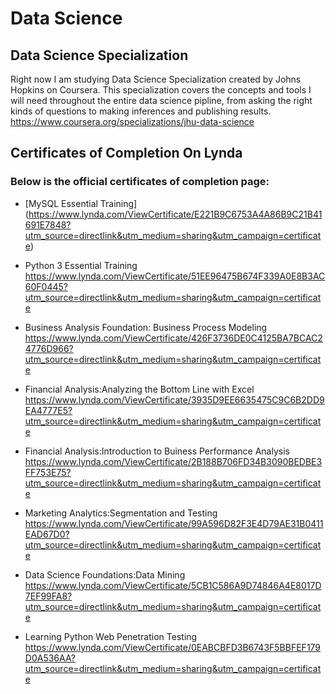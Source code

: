 # Data Science
## Data Science Specialization
Right now I am studying Data Science Specialization created by Johns Hopkins on Coursera. This specialization covers the concepts and tools I will need throughout the entire data science pipline, from asking the right kinds of questions to making inferences and publishing results.
https://www.coursera.org/specializations/jhu-data-science 

## Certificates of Completion On Lynda  

### Below is the official certificates of completion page: 
  
*  [MySQL Essential Training] 
(https://www.lynda.com/ViewCertificate/E221B9C6753A4A86B9C21B41691E7848?utm_source=directlink&utm_medium=sharing&utm_campaign=certificate)

*  Python 3 Essential Training
<https://www.lynda.com/ViewCertificate/51EE96475B674F339A0E8B3AC60F0445?utm_source=directlink&utm_medium=sharing&utm_campaign=certificate>

* Business Analysis Foundation: Business Process Modeling 
<https://www.lynda.com/ViewCertificate/426F3736DE0C4125BA7BCAC24776D966?utm_source=directlink&utm_medium=sharing&utm_campaign=certificate>

* Financial Analysis:Analyzing the Bottom Line with Excel 
<https://www.lynda.com/ViewCertificate/3935D9EE6635475C9C6B2DD9EA4777E5?utm_source=directlink&utm_medium=sharing&utm_campaign=certificate>

* Financial Analysis:Introduction to Buiness Performance Analysis
<https://www.lynda.com/ViewCertificate/2B188B706FD34B3090BEDBE3FF753E75?utm_source=directlink&utm_medium=sharing&utm_campaign=certificate>

* Marketing Analytics:Segmentation and Testing
<https://www.lynda.com/ViewCertificate/99A596D82F3E4D79AE31B0411EAD67D0?utm_source=directlink&utm_medium=sharing&utm_campaign=certificate>

* Data Science Foundations:Data Mining
<https://www.lynda.com/ViewCertificate/5CB1C586A9D74846A4E8017D7EF99FA8?utm_source=directlink&utm_medium=sharing&utm_campaign=certificate>

* Learning Python Web Penetration Testing
<https://www.lynda.com/ViewCertificate/0EABCBFD3B6743F5BBFEF179D0A536AA?utm_source=directlink&utm_medium=sharing&utm_campaign=certificate>



